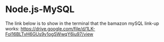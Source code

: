 # Node.js-MySQL

The link below is to show in the terminal that the bamazon mySQL link-up works:
https://drive.google.com/file/d/1LK-FoI16BLTvH6GUs9v1ogSWwqY6iu97/view
